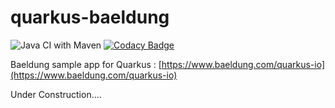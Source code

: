 # quarkus-baeldung

![Java CI with Maven](https://github.com/didier-durand/quarkus-baeldung/workflows/Java%20CI%20with%20Maven/badge.svg) [![Codacy Badge](https://api.codacy.com/project/badge/Grade/d5b2b1f3514d426e9c93526787c9212d)](https://app.codacy.com/manual/didier-durand/quarkus-baeldung?utm_source=github.com&utm_medium=referral&utm_content=didier-durand/quarkus-baeldung&utm_campaign=Badge_Grade_Dashboard)

Baeldung sample app for Quarkus : [https://www.baeldung.com/quarkus-io](https://www.baeldung.com/quarkus-io)

Under Construction....
